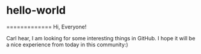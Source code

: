 # hello-world
=============
Hi, Everyone!

Carl hear, I am looking for some interesting things in GitHub.
I hope it will be a nice experience from today in this community:)
